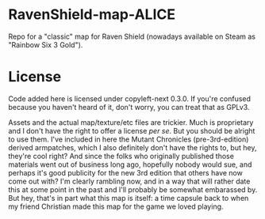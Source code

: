 # RavenShield-map-ALICE
Repo for a "classic" map for Raven Shield (nowadays available on Steam as "Rainbow Six 3 Gold").

# License
Code added here is licensed under copyleft-next 0.3.0. If you're confused because you haven't heard of it, don't worry, you can treat that as GPLv3. 

Assets and the actual map/texture/etc files are trickier. Much is proprietary and I don't have the right to offer a license _per se_. But you should be alright to use them. I've included in here the Mutant Chronicles (pre-3rd-edition) derived armpatches, which I also definitely don't have the rights to, but hey, they're cool right? And since the folks who originally published those materials went out of business long ago, hopefully nobody would sue, and perhaps it's good publicity for the new 3rd edition that others have now come out with? I'm clearly rambling now, and in a way that will rather date this at some point in the past and I'll probably be somewhat embarassed by. But hey, that's in part what this map is itself: a time capsule back to when my friend Christian made this map for the game we loved playing.
